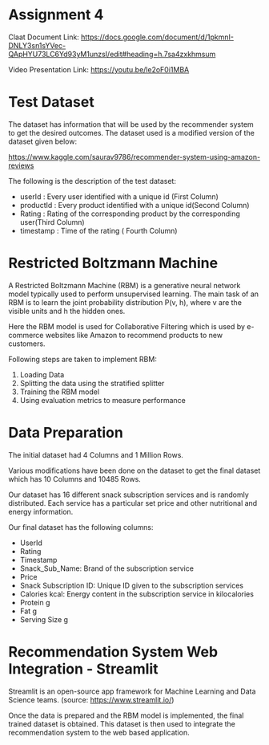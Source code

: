 # Assignment 4
Claat Document Link: https://docs.google.com/document/d/1pkmnI-DNLY3sn1sYVec-QApHYU73LC6Yd93yM1unzsI/edit#heading=h.7sa4zxkhmsum

Video Presentation Link: https://youtu.be/le2oF0i1MBA


# Test Dataset

The dataset has information that will be used by the recommender system to get the desired outcomes. The dataset used is a modified version of the dataset given below:

https://www.kaggle.com/saurav9786/recommender-system-using-amazon-reviews

The following is the description of the test dataset:

* userId : Every user identified with a unique id (First Column)
* productId : Every product identified with a unique id(Second Column)
* Rating : Rating of the corresponding product by the corresponding user(Third Column)
* timestamp : Time of the rating ( Fourth Column)


# Restricted Boltzmann Machine

A Restricted Boltzmann Machine (RBM) is a generative neural network model typically used to perform unsupervised learning. The main task of an RBM is to learn the joint probability distribution P(v, h), where v are the visible units and h the hidden ones.

Here the RBM model is used for Collaborative Filtering which is used by e-commerce websites like Amazon to recommend products to new customers.

Following steps are taken to implement RBM:

1. Loading Data
2. Splitting the data using the stratified splitter
3. Training the RBM model
4. Using evaluation metrics to measure performance

# Data Preparation

The initial dataset had 4 Columns and 1 Million Rows.

Various modifications have been done on the dataset to get the final dataset which has 10 Columns and 10485 Rows.

Our dataset has 16 different snack subscription services and is randomly distributed. Each service has a particular set price and other nutritional and energy information.

Our final dataset has the following columns:

* UserId
* Rating
* Timestamp
* Snack_Sub_Name: Brand of the subscription service
* Price
* Snack Subscription ID: Unique ID given to the subscription services
* Calories kcal: Energy content in the subscription service in kilocalories
* Protein g
* Fat g
* Serving Size g

# Recommendation System Web Integration - Streamlit

Streamlit is an open-source app framework for Machine Learning and Data Science teams. (source: https://www.streamlit.io/)

Once the data is prepared and the RBM model is implemented, the final trained dataset is obtained. This dataset is then used to integrate the recommendation system to the web based application.
